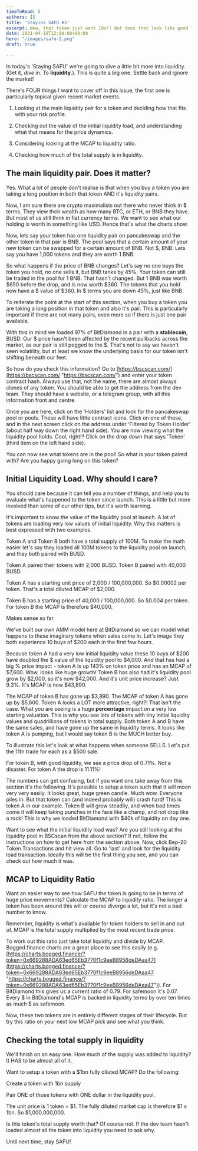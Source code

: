 ```yaml
---
timeToRead: 5
authors: []
title: 'Stayins SAFU #3'
excerpt: Wow, that token just went 10x!? But does that look like good liquidity?
date: 2021-04-19T12:00:00+00:00
hero: "/images/safu-2.png"
draft: true

---
```

In today's 'Staying SAFU' we're going to dive a little bit more into liquidity. (Get it, _dive_ in. To **liquidity**.). This is quite a big one. Settle back and ignore the market!

There's FOUR things I want to cover off in this issue, the first one is particularly topical given recent market events.

1) Looking at the main liquidity pair for a token and deciding how that fits with your risk profile. 

2) Checking out the value of the initial liquidity load, and understanding what that means for the price dynamics.

3) Considering looking at the MCAP to liquidity ratio.

4) Checking how much of the total supply is in liquidity.

## The main liquidity pair. Does it matter?

Yes. What a lot of people don't realise is that when you buy a token you are taking a long position in both that token AND it's liquidity pairs. 

Now, I am sure there are crypto maximalists out there who never think in $ terms. They view their wealth as how many BTC, or ETH, or BNB they have. But most of us still think in fiat currency terms. We want to see what our holding is worth in something like USD. Hence that's what the charts show. 

Now, lets say your token has one liquidity pair on pancakeswap and the other token in that pair is BNB. The pool says that a certain amount of your new token can be swapped for a certain amount of BNB. Not $, BNB. Lets say you have 1,000 tokens and they are worth 1 BNB.

So what happens if the price of BNB changes? Let's say no one buys the token you hold, no one sells it, but BNB tanks by 45%. Your token can still be traded in the pool for 1 BNB. That hasn't changed. But 1 BNB was worth $650 before the drop, and is now worth $360. The tokens that you hold now have a $ value of $360. In $ terms you are down 45%, just like BNB.

To reiterate the point at the start of this section, when you buy a token you are taking a long position in that token and also it's pair. This is particularly important if there are not many pairs, even more so if there is just one pair available.

With this in mind we loaded 97% of BitDiamond in a pair with a **stablecoin**, BUSD. Our $ price hasn't been affected by the recent pullbacks across the market, as our pair is still pegged to the $. That's not to say we haven't seen volatility, but at least we know the underlying basis for our token isn't shifting beneath our feet.

So how do you check this information? Go to [https://bscscan.com/](https://bscscan.com/ "https://bscscan.com/") and enter your token contract hash. Always use that, not the name, there are almost always clones of any token. You should be able to get the address from the dev team. They should have a website, or a telegram group, with all this information front and centre.

Once you are here, click on the 'Holders' list and look for the pancakeswap pool or pools. These will have little contract icons. Click on one of these, and in the next screen click on the address under 'Filtered by Token Holder' (about half way down the right hand side). You are now viewing what the liquidity pool holds. Cool, right!? Click on the drop down that says 'Token' (third item on the left hand side).

You can now see what tokens are in the pool! So what is your token paired with? Are you happy going long on this token?

## Initial Liquidity Load. Why should I care?

You should care because it can tell you a number of things, and help you to evaluate what's happened to the token since launch. This is a little but more involved than some of our other tips, but it's worth learning.  

It's important to know the value of the liquidity pool at launch. A lot of tokens are loading very low values of initial liquidity. Why this matters is best expressed with two examples.

Token A and Token B both have a total supply of 100M. To make the math easier let's say they loaded all 100M tokens to the liquidity pool on launch, and they both paired with BUSD. 

Token A paired their tokens with 2,000 BUSD. Token B paired with 40,000 BUSD.

Token A has a starting unit price of 2,000 / 100,000,000. So $0.00002 per token. That's a total diluted MCAP of $2,000. 

Token B has a starting price of 40,000 / 100,000,000. So $0.004 per token. For token B the MCAP is therefore $40,000.

Makes sense so far.

We've built our own AMM model here at BitDiamond so we can model what happens to these imaginary tokens when sales come in. Let's image they both experience 10 buys of $200 each in the first few hours. 

Because token A had a very low initial liquidity value these 10 buys of $200 have doubled the $ value of the liquidity pool to $4,000. And that has had a big % price impact - token A is up 143% on token price and has an MCAP of $7,600. Wow, looks like huge growth! Token B has also had it's liquidity pool grow by $2,000, so it's now $42,000. And it's unit price increase? Just 9.3%. It's MCAP is now $43,890. 

The MCAP of token B has gone up $3,890. The MCAP of token A has gone up by $5,600. Token A looks a LOT more attractive, right?! That isn't the case. What you are seeing is a huge **percentage** impact on a very low starting valuation. This is why you see lots of tokens with tiny initial liquidity values and quadrillions of tokens in total supply. Both token A and B have the same sales, and have gone up the same in liquidity terms. It looks like token A is pumping, but I would say token B is the MUCH better buy.

To illustrate this let's look at what happens when someone SELLS. Let's put the 11th trade for each as a $500 sale.

For token B, with good liquidity, we see a price drop of 0.71%. Not a disaster. For token A the drop is 11.11%! 

The numbers can get confusing, but if you want one take away from this section it's the following. It's possible to setup a token such that it will moon very very easily. It looks great, huge green candle. Much wow. Everyone piles in. But that token can (and indeed probably will) crash hard! This is token A in our example. Token B will grow steadily, and when bad times come it will keep taking punches in the face like a champ, and not drop like a rock! This is why we loaded BitDiamond with $40k of liquidity on day one.

Want to see what the initial liquidity load was? Are you still looking at the liquidity pool in BSCscan from the above section? If not, follow the instructions on how to get here from the section above. Now, click Bep-20 Token Transactions and hit view all. Go to 'last' and look for the liquidity load transaction. Ideally this will be the first thing you see, and you can check out how much it was.

## MCAP to Liquidity Ratio

Want an easier way to see how SAFU the token is going to be in terms of huge price movements? Calculate the MCAP to liquidity ratio. The longer a token has been around this will or course diverge a lot, but it's not a bad number to know.

Remember, liquidity is what's available for token holders to sell in and out of. MCAP is the total supply multiplied by the most recent trade price.

To work out this ratio just take total liquidity and divide by MCAP. Bogged.finance charts are a great place to see this easily (e.g. [https://charts.bogged.finance/?token=0x669288ADA63ed65Eb3770f1c9eeB8956deDAaa47](https://charts.bogged.finance/?token=0x669288ADA63ed65Eb3770f1c9eeB8956deDAaa47 "https://charts.bogged.finance/?token=0x669288ADA63ed65Eb3770f1c9eeB8956deDAaa47")). For BitDiamond this gives us a current ratio of 0.79. For safemoon it's 0.07. Every $ in BitDiamond's MCAP is backed in liquidity terms by over ten times as much $ as safemoon.

Now, these two tokens are in entirely different stages of their lifecycle. But try this ratio on your next low MCAP pick and see what you think.

## Checking the total supply in liquidity

We'll finish on an easy one. How much of the supply was added to liquidity? It HAS to be almost all of it.

Want to setup a token with a $1bn fully diluted MCAP? Do the following:

Create a token with 1bn supply

Pair ONE of those tokens with ONE dollar in the liquidity pool.

The unit price is 1 token = $1. The fully diluted market cap is therefore $1 x 1bn. So $1,000,000,000.

Is this token's total supply worth that? Of course not. If the dev team hasn't loaded almost all the token into liquidity you need to ask why. 

Until next time, stay SAFU!